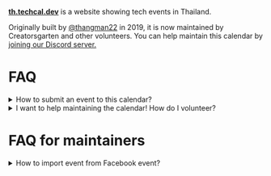 <div class="lead">

**[th.techcal.dev](https://th.techcal.dev/)** is a website showing tech events in Thailand.

</div>

Originally built by [@thangman22](https://twitter.com/thangman22) in 2019, it is now maintained by Creatorsgarten and other volunteers. You can help maintain this calendar by [joining our Discord server.](https://garten.page.link/discord-techcal)

# FAQ

<details><summary>How to submit an event to this calendar?</summary>

- Create an event in Google Calendar.

- Send an invite to `tech.cal.th@gmail.com`

  <img width="378" alt="image" src="https://user-images.githubusercontent.com/193136/188555082-994de123-a35a-4f7f-a108-325f73c37906.png">

- Once approved, your event will appear on the calendar.

</details>

<details><summary>I want to help maintaining the calendar! How do I volunteer?</summary>

Please join our Discord server at <https://garten.page.link/discord-techcal> and ask! We’re just starting to maintain this calendar, so most process is currently done in an ad-hoc basis. We will update this page as we have more details in place.

</details>

# FAQ for maintainers

<details><summary>How to import event from Facebook event?</summary>

1. On a Facebook event page, click “Add to Calendar.”

  <img width="454" alt="image" src="https://user-images.githubusercontent.com/193136/188323106-ff93078b-abf4-4821-aad5-4e8ee0af04d8.png">

2. An “Export dialog” event pops up. Select “Add to Calendar” and click “Export.” You will get an `.ics` file.

3. In Google Calendar, go to the Settings page.

  <img width="342" alt="image" src="https://user-images.githubusercontent.com/193136/188323150-f513e838-78fb-4c93-b613-95e5fbfab6d8.png">

4. Go to “Import & Export” &rarr; “Import” section. Select the `.ics` file and the calendar, then click “Import.”

</details>
